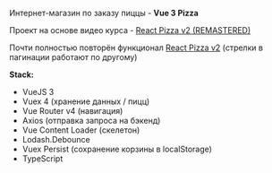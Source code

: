 Интернет-магазин по заказу пиццы - **Vue 3 Pizza**

Проект на основе видео курса - [React Pizza v2 (REMASTERED)](https://www.youtube.com/playlist?list=PL0FGkDGJQjJG9eI85xM1_iLIf6BcEdaNl)

Почти полностью повторён функционал [React Pizza v2](https://github.com/Rootdiv/pizza) (стрелки в пагинации работают по другому)

**Stack:**

- VueJS 3
- Vuex 4 (хранение данных / пицц)
- Vue Router v4 (навигация)
- Axios (отправка запроса на бэкенд)
- Vue Content Loader (скелетон)
- Lodash.Debounce
- Vuex Persist (сохранение корзины в localStorage)
- TypeScript
